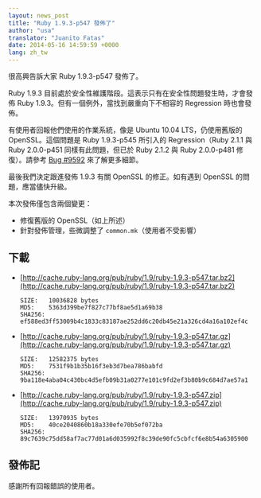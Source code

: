 ```yaml
---
layout: news_post
title: "Ruby 1.9.3-p547 發佈了"
author: "usa"
translator: "Juanito Fatas"
date: 2014-05-16 14:59:59 +0000
lang: zh_tw
---
```


很高興告訴大家 Ruby 1.9.3-p547 發佈了。

Ruby 1.9.3 目前處於安全性維護階段。這表示只有在安全性問題發生時，才會發佈 Ruby 1.9.3。但有一個例外，當找到嚴重向下不相容的 Regression 時也會發佈。

有使用者回報他們使用的作業系統，像是 Ubuntu 10.04 LTS，仍使用舊版的 OpenSSL。這個問題是 Ruby 1.9.3-p545 所引入的 Regression（Ruby 2.1.1 與 Ruby 2.0.0-p451 同樣有此問題，但已於 Ruby 2.1.2 與 Ruby 2.0.0-p481 修復）。請參考 [Bug #9592](https://bugs.ruby-lang.org/issues/9592) 來了解更多細節。

最後我們決定跟進發佈 1.9.3 有關 OpenSSL 的修正。如有遇到 OpenSSL 的問題，應當儘快升級。

本次發佈僅包含兩個變更：

* 修復舊版的 OpenSSL（如上所述）
* 針對發佈管理，些微調整了 `common.mk`（使用者不受影響）

## 下載

* [http://cache.ruby-lang.org/pub/ruby/1.9/ruby-1.9.3-p547.tar.bz2](http://cache.ruby-lang.org/pub/ruby/1.9/ruby-1.9.3-p547.tar.bz2)

      SIZE:   10036828 bytes
      MD5:    5363d399be7f827c77bf8ae5d1a69b38
      SHA256: ef588ed3ff53009b4c1833c83187ae252dd6c20db45e21a326cd4a16a102ef4c

* [http://cache.ruby-lang.org/pub/ruby/1.9/ruby-1.9.3-p547.tar.gz](http://cache.ruby-lang.org/pub/ruby/1.9/ruby-1.9.3-p547.tar.gz)

      SIZE:   12582375 bytes
      MD5:    7531f9b1b35b16f3eb3d7bea786babfd
      SHA256: 9ba118e4aba04c430bc4d5efb09b31a0277e101c9fd2ef3b80b9c684d7ae57a1

* [http://cache.ruby-lang.org/pub/ruby/1.9/ruby-1.9.3-p547.zip](http://cache.ruby-lang.org/pub/ruby/1.9/ruby-1.9.3-p547.zip)

      SIZE:   13970935 bytes
      MD5:    40ce2040860b18a330efe70b5ef072ba
      SHA256: 89c7639c75dd58af7ac77d01a6d035992f8c39de90fc5cbfcf6e8b54a6305900

## 發佈記

感謝所有回報錯誤的使用者。
